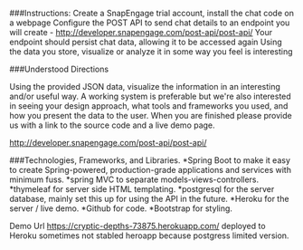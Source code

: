 
###Instructions:
Create a SnapEngage trial account, install the chat code on a webpage
Configure the POST API to send chat details to an endpoint you will create - http://developer.snapengage.com/post-api/post-api/
Your endpoint should persist chat data, allowing it to be accessed again
Using the data you store, visualize or analyze it in some way you feel is interesting

###Understood Directions

Using the provided JSON data, visualize the information in an interesting and/or useful way. A working system is preferable but we're also interested in seeing your design approach, what tools and frameworks you used, and how you present the data to the user. When you are finished please provide us with a link to the source code and a live demo page.


http://developer.snapengage.com/post-api/post-api/

###Technologies, Frameworks, and Libraries.
*Spring Boot  to make it easy to create Spring-powered, production-grade applications and services with minimum fuss.
*spring MVC to separate models-views-controllers.
*thymeleaf for server side HTML templating.
*postgresql for the server database, mainly set this up for using the API in the future.
*Heroku for the server / live demo.
*Github for code.
*Bootstrap for styling.

Demo Url
https://cryptic-depths-73875.herokuapp.com/ deployed to Heroku
sometimes not stabled heroapp because postgress limited version.

